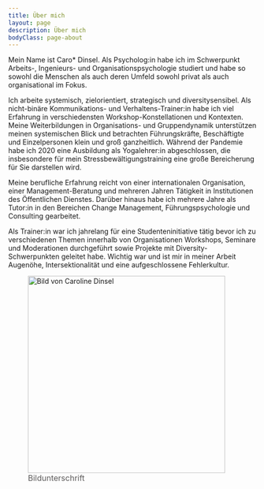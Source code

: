 ```yaml
---
title: Über mich
layout: page
description: Über mich
bodyClass: page-about
---
```


Mein Name ist Caro* Dinsel. Als Psycholog:in habe ich im Schwerpunkt Arbeits-, Ingenieurs- und Organisationspsychologie studiert und habe so sowohl die Menschen als auch deren Umfeld sowohl privat als auch organisational im Fokus.

Ich arbeite systemisch, zielorientiert, strategisch und diversitysensibel. Als nicht-binäre Kommunikations- und Verhaltens-Trainer:in habe ich viel Erfahrung in verschiedensten Workshop-Konstellationen und Kontexten.
Meine Weiterbildungen in Organisations- und Gruppendynamik unterstützen meinen systemischen Blick und betrachten Führungskräfte, Beschäftigte und Einzelpersonen klein und groß ganzheitlich.
Während der Pandemie habe ich 2020 eine Ausbildung als Yogalehrer:in abgeschlossen, die insbesondere für mein Stressbewältigungstraining eine große Bereicherung für Sie darstellen wird.

Meine berufliche Erfahrung reicht von einer internationalen Organisation, einer Management-Beratung und mehreren Jahren Tätigkeit in Institutionen des Öffentlichen Dienstes. Darüber hinaus habe ich mehrere Jahre als Tutor:in in den Bereichen Change Management, Führungspsychologie und Consulting gearbeitet.

Als Trainer:in war ich jahrelang für eine Studenteninitiative tätig bevor ich zu verschiedenen Themen innerhalb von Organisationen Workshops, Seminare und Moderationen durchgeführt sowie Projekte mit Diversity-Schwerpunkten geleitet habe. Wichtig war und ist mir in meiner Arbeit Augenöhe, Intersektionalität und eine aufgeschlossene Fehlerkultur.

<figure>
<img src="/website/images/profilbild.png" alt="Bild von Caroline Dinsel" width="400"/>
<figcaption style="font-size:16px;color: #5c5a5a;">Bildunterschrift</figcaption>
</figure>
